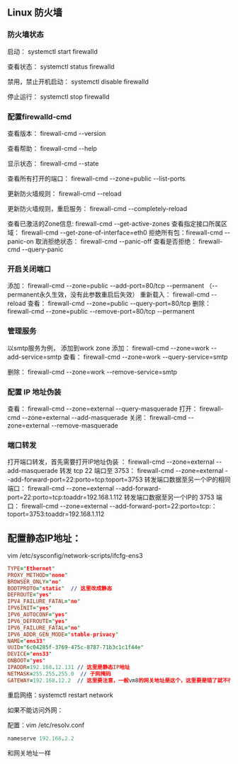 ## Linux 防火墙

### 防火墙状态

启动： systemctl start firewalld

查看状态： systemctl status firewalld

禁用，禁止开机启动： systemctl disable firewalld

停止运行： systemctl stop firewalld

### 配置firewalld-cmd

查看版本： firewall-cmd --version

查看帮助： firewall-cmd --help

显示状态： firewall-cmd --state

查看所有打开的端口： firewall-cmd --zone=public --list-ports

更新防火墙规则： firewall-cmd --reload

更新防火墙规则，重启服务： firewall-cmd --completely-reload



查看已激活的Zone信息: firewall-cmd --get-active-zones
查看指定接口所属区域： firewall-cmd --get-zone-of-interface=eth0
拒绝所有包：firewall-cmd --panic-on
取消拒绝状态： firewall-cmd --panic-off
查看是否拒绝： firewall-cmd --query-panic

### 开启关闭端口

添加：
firewall-cmd --zone=public --add-port=80/tcp --permanent （--permanent永久生效，没有此参数重启后失效）
重新载入：
firewall-cmd --reload
查看：
firewall-cmd --zone=public --query-port=80/tcp
删除：
firewall-cmd --zone=public --remove-port=80/tcp --permanent

### 管理服务

以smtp服务为例， 添加到work zone
添加：
firewall-cmd --zone=work --add-service=smtp
查看：
firewall-cmd --zone=work --query-service=smtp

删除：
firewall-cmd --zone=work --remove-service=smtp

### 配置 IP 地址伪装

查看：
firewall-cmd --zone=external --query-masquerade
打开：
firewall-cmd --zone=external --add-masquerade
关闭：
firewall-cmd --zone=external --remove-masquerade

### 端口转发

打开端口转发，首先需要打开IP地址伪装 ：
firewall-cmd --zone=external --add-masquerade
转发 tcp 22 端口至 3753：
firewall-cmd --zone=external --add-forward-port=22:porto=tcp:toport=3753
转发端口数据至另一个IP的相同端口：
firewall-cmd --zone=external --add-forward-port=22:porto=tcp:toaddr=192.168.1.112
转发端口数据至另一个IP的 3753 端口：
firewall-cmd --zone=external --add-forward-port=22:porto=tcp:：toport=3753:toaddr=192.168.1.112



## 配置静态IP地址：

vim /etc/sysconfig/network-scripts/ifcfg-ens3

```pro
TYPE="Ethernet"
PROXY_METHOD="none"
BROWSER_ONLY="no"
BOOTPROTO="static"  // 这里改成静态
DEFROUTE="yes"
IPV4_FAILURE_FATAL="no"
IPV6INIT="yes"
IPV6_AUTOCONF="yes"
IPV6_DEFROUTE="yes"
IPV6_FAILURE_FATAL="no"
IPV6_ADDR_GEN_MODE="stable-privacy"
NAME="ens33"
UUID="6c04285f-3769-475c-8787-71b3c1c1f44e"
DEVICE="ens33"
ONBOOT="yes"
IPADDR=192.168.12.131 // 这里是静态IP地址
NETMASK=255.255.255.0  // 子网掩码
GATEWAY=192.168.12.2  // 这里要注意，一般vm8的网关地址是这个，这里要是错了就不行了，如果不知道是什么先将ip设置为动态看下，再改成一样的
```

重启网络：systemctl restart network

如果不能访问外网：

配置：vim /etc/resolv.conf

```pro
nameserve 192.168.2.2  
```

和网关地址一样